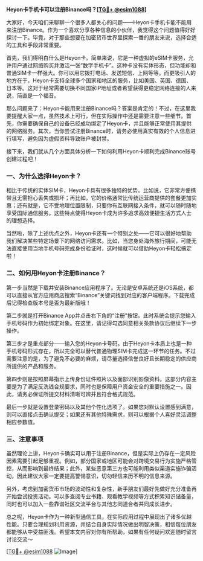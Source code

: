 **Heyon卡手机卡可以注册Binance吗？[[TG💪+ @esim1088](https://t.me/s/esim1088)]**

大家好，今天咱们来聊聊一个很多人都关心的问题——Heyon卡手机卡能不能用来注册Binance。作为一个喜欢分享各种信息的小伙伴，我觉得这个问题值得好好探讨一下。毕竟，对于那些想要在加密货币世界里探索一番的朋友来说，选择合适的工具和手段非常重要。

首先，我们得明白什么是Heyon卡。简单来说，它是一种虚拟的eSIM卡服务，允许用户通过网络购买并激活一张“数字手机卡”。这种卡没有实体形态，但功能却和普通SIM卡一样强大。你可以用它拨打电话、发送短信、上网等等。而更吸引人的地方在于，Heyon卡支持全球多个国家和地区的服务，比如美国、英国、德国、日本等。这对于经常需要切换不同国家IP地址或者希望获得更稳定网络连接的人来说，简直是一个福音。

那么问题来了：Heyon卡能用来注册Binance吗？答案是肯定的！不过，在这里我要提醒大家一点，虽然技术上可行，但在实际操作中还是需要注意一些细节。首先，你需要确保自己的设备已经成功绑定了Heyon卡，并且能够正常使用其提供的网络服务。其次，当你尝试注册Binance时，请务必使用真实有效的个人信息进行填写，避免因为虚假资料导致账户被封禁。

接下来，我们就从几个方面具体分析一下如何利用Heyon卡顺利完成Binance账号创建过程吧！

### 一、为什么选择Heyon卡？

相比于传统的实体SIM卡，Heyon卡具有很多独特的优势。比如说，它非常方便携带且无需担心丢失或损坏；再比如，它的价格通常比传统运营商提供的套餐更加实惠；还有就是，它不受地理位置限制，只要你有互联网接入条件，就可以随时随地享受国际通信服务。这些特点使得Heyon卡成为许多追求高效便捷生活方式人士的理想选择。

当然啦，除了上述优点之外，Heyon卡还有一个特别之处——它可以很好地帮助我们解决某些特定场景下的网络访问需求。比如，当您身处海外旅行期间，可能无法直接使用当地手机号码完成身份验证时，这时候就可以借助Heyon卡轻松搞定啦！

### 二、如何用Heyon卡注册Binance？

第一步当然是下载并安装Binance应用程序了。无论是安卓系统还是iOS系统，都可以直接从官方应用商店搜索“Binance”关键词找到对应的客户端程序。下载完成后记得检查版本号是否为最新版哦！

第二步就是打开Binance App并点击右下角的“注册”按钮。此时系统会提示您输入手机号码作为初始绑定对象。在这里，请记得勾选同意相关条款协议后继续下一步操作。

第三步才是重点部分——输入您的Heyon卡号码。由于Heyon卡本质上也是一种手机号码形式存在，所以完全可以替代普通物理SIM卡完成这一环节的任务。不过需要注意的是，为了避免不必要的麻烦，请尽量选择信誉良好且长期稳定的供应商所提供的产品和服务。

第四步则是按照屏幕指示上传身份证件照片以及面部识别影像资料。这部分内容主要是为了满足反洗钱合规要求，同时也是保障用户资金安全的重要措施之一。因此，请务必保证所提交材料清晰可辨并且符合格式规范。

最后一步就是设置登录密码以及其他个性化选项了。如果您对默认设置感到满意，则可以直接点击确认提交；如果还有其他特殊需求，则可以根据个人喜好灵活调整相应参数值。

### 三、注意事项

虽然理论上讲，Heyon卡确实可以用于注册Binance，但是实际上仍存在一定风险因素需要引起足够重视。例如，部分国家或地区可能会对跨境交易行为实施严格管控，从而影响到最终结果；此外，某些恶意第三方也可能利用类似渠道实施诈骗活动，因此建议大家一定要提高警惕意识，切勿轻信来历不明的信息来源。

另外，考虑到加密货币市场的波动性和复杂性，新手朋友们最好先做好充分准备再开始尝试投资活动。可以多查阅专业书籍、观看教学视频等方式积累知识储备量，同时也可以加入一些靠谱社区交流平台与其他志同道合者共同成长进步。

总之呢，Heyon卡作为一种新型通信工具，在实际应用过程中展现出了诸多优越性能。只要合理规划利用资源，并结合自身实际情况做出明智决策，相信每位朋友都能够从中受益匪浅。希望本文内容对你有所帮助，如果有任何疑问欢迎随时留言讨论交流～ 

[[TG💪+ @esim1088](https://t.me/s/esim1088) ![Image](https://i.postimg.cc/4NQfJmqS/Snipaste-2025-05-13-00-14-12.png)]